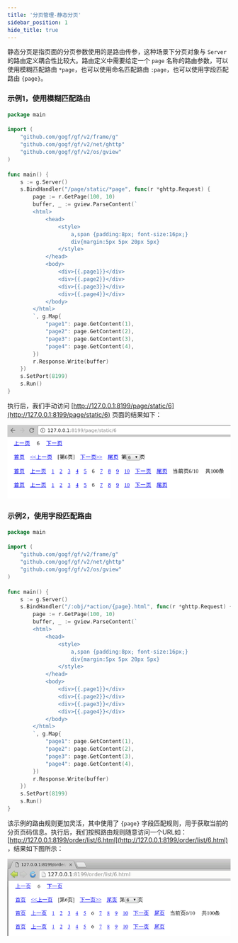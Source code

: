 ```yaml
---
title: '分页管理-静态分页'
sidebar_position: 1
hide_title: true
---
```


静态分页是指页面的分页参数使用的是路由传参，这种场景下分页对象与 `Server` 的路由定义耦合性比较大。路由定义中需要给定一个 `page` 名称的路由参数，可以使用模糊匹配路由 `*page`，也可以使用命名匹配路由 `:page`，也可以使用字段匹配路由 `{page}`。

### 示例1，使用模糊匹配路由

```go
package main

import (
    "github.com/gogf/gf/v2/frame/g"
    "github.com/gogf/gf/v2/net/ghttp"
    "github.com/gogf/gf/v2/os/gview"
)

func main() {
    s := g.Server()
    s.BindHandler("/page/static/*page", func(r *ghttp.Request) {
        page := r.GetPage(100, 10)
        buffer, _ := gview.ParseContent(`
        <html>
            <head>
                <style>
                    a,span {padding:8px; font-size:16px;}
                    div{margin:5px 5px 20px 5px}
                </style>
            </head>
            <body>
                <div>{{.page1}}</div>
                <div>{{.page2}}</div>
                <div>{{.page3}}</div>
                <div>{{.page4}}</div>
            </body>
        </html>
        `, g.Map{
            "page1": page.GetContent(1),
            "page2": page.GetContent(2),
            "page3": page.GetContent(3),
            "page4": page.GetContent(4),
        })
        r.Response.Write(buffer)
    })
    s.SetPort(8199)
    s.Run()
}
```

执行后，我们手动访问 [http://127.0.0.1:8199/page/static/6](http://127.0.0.1:8199/page/static/6) 页面的结果如下：

![](/markdown/8ba14a1b1e2d8c5d7506140ed8d5500b.png)

### 示例2，使用字段匹配路由

```go
package main

import (
    "github.com/gogf/gf/v2/frame/g"
    "github.com/gogf/gf/v2/net/ghttp"
    "github.com/gogf/gf/v2/os/gview"
)

func main() {
    s := g.Server()
    s.BindHandler("/:obj/*action/{page}.html", func(r *ghttp.Request) {
        page := r.GetPage(100, 10)
        buffer, _ := gview.ParseContent(`
        <html>
            <head>
                <style>
                    a,span {padding:8px; font-size:16px;}
                    div{margin:5px 5px 20px 5px}
                </style>
            </head>
            <body>
                <div>{{.page1}}</div>
                <div>{{.page2}}</div>
                <div>{{.page3}}</div>
                <div>{{.page4}}</div>
            </body>
        </html>
        `, g.Map{
            "page1": page.GetContent(1),
            "page2": page.GetContent(2),
            "page3": page.GetContent(3),
            "page4": page.GetContent(4),
        })
        r.Response.Write(buffer)
    })
    s.SetPort(8199)
    s.Run()
}
```

该示例的路由规则更加灵活，其中使用了 `{page}` 字段匹配规则，用于获取当前的分页页码信息。执行后，我们按照路由规则随意访问一个URL如： [http://127.0.0.1:8199/order/list/6.html](http://127.0.0.1:8199/order/list/6.html) ，结果如下图所示：

![](/markdown/0ba555f00bb3e163e428c6f1636ef25f.png)